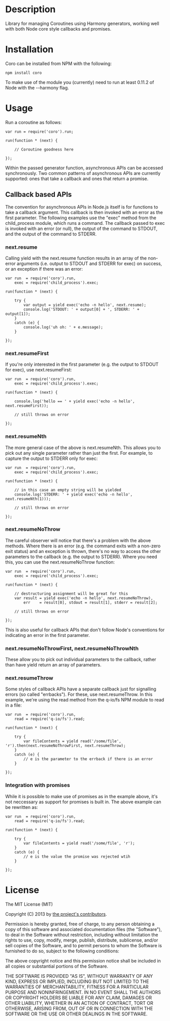 Description
===========

Library for managing Coroutines using Harmony generators, working well with both Node core style callbacks and promises.

Installation
============

Coro can be installed from NPM with the following:

    npm install coro

To make use of the module you (currently) need to run at least 0.11.2 of Node with the --harmony flag.

Usage
=====

Run a coroutine as follows:

    var run = require('coro').run;
    
    run(function * (next) {
        
        // Coroutine goodness here
        
    });

Within the passed generator function, asynchronous APIs can be accessed synchronously. Two common patterns of asynchronous APIs are currently supported: ones that take a callback and ones that return a promise.


Callback based APIs
-------------------

The convention for asynchronous APIs in Node.js itself is for functions to take a callback argument. This callback is then invoked with an error as the first parameter. The following examples use the "exec" method from the child_process module, which runs a command. The callback passed to exec is invoked with an error (or null), the output of the command to STDOUT, and the output of the command to STDERR.

### next.resume

Calling yield with the next.resume function results in an array of the non-error arguments (i.e. output to STDOUT and STDERR for exec) on success, or an exception if there was an error:

    
    var run  = require('coro').run,
        exec = require('child_process').exec;
    
    run(function * (next) {
        
        try {
            var output = yield exec('echo -n hello', next.resume);
            console.log('STDOUT: ' + output[0] + ', STDERR: ' + output[1]);
        }
        catch (e) {
            console.log('uh oh: ' + e.message);
        }

    });

### next.resumeFirst

If you're only interested in the first parameter (e.g. the output to STDOUT for exec), use next.resumeFirst:

    var run  = require('coro').run,
        exec = require('child_process').exec;
    
    run(function * (next) {
        
        console.log('hello == ' + yield exec('echo -n hello', next.resumeFirst));
        
        // still throws on error
        
    });

### next.resumeNth

The more general case of the above is next.resumeNth. This allows you to pick out any single parameter rather than just the first. For example, to capture the output to STDERR only for exec:

    var run  = require('coro').run,
        exec = require('child_process').exec;
    
    run(function * (next) {
        
        // in this case an empty string will be yielded
        console.log('STDERR: ' + yield exec('echo -n hello', next.resumeNth(1)));
        
        // still throws on error
        
    });

### next.resumeNoThrow

The careful observer will notice that there's a problem with the above methods. Where there is an error (e.g. the command exits with a non-zero exit status) and an exception is thrown, there's no way to access the other parameters to the callback (e.g. the output to STDERR). Where you need this, you can use the next.resumeNoThrow function:

    var run  = require('coro').run,
        exec = require('child_process').exec;
    
    run(function * (next) {
        
        // destructuring assignment will be great for this
        var result = yield exec('echo -n hello', next.resumeNoThrow),
            err    = result[0], stdout = result[1], stderr = result[2];
        
        // still throws on error
        
    });

This is also useful for callback APIs that don't follow Node's conventions for indicating an error in the first parameter.

### next.resumeNoThrowFirst, next.resumeNoThrowNth

These allow you to pick out individual parameters to the callback, rather than have yield return an array of parameters.

### next.resumeThrow

Some styles of callback APIs have a separate callback just for signalling errors (so called "errbacks"). For these, use next.resumeThrow. In this example, we're using the read method from the q-io/fs NPM module to read in a file:

    var run  = require('coro').run,
        read = require('q-io/fs').read;
    
    run(function * (next) {
        
        try {
            var fileContents = yield read('/some/file', 'r').then(next.resumeNoThrowFirst, next.resumeThrow);
        }
        catch (e) {
            // e is the parameter to the errback if there is an error
        }
        
    });

### Integration with promises

While it is possible to make use of promises as in the example above, it's not neccessary as support for promises is built in. The above example can be rewritten as:

    var run  = require('coro').run,
        read = require('q-io/fs').read;
    
    run(function * (next) {
        
        try {
            var fileContents = yield read('/some/file', 'r');
        }
        catch (e) {
            // e is the value the promise was rejected wtih 
        }
        
    });

License
=======

The MIT License (MIT)

Copyright (C) 2013 by <a href="https://github.com/tomyan/coro/commits/master">the project's contributors</a>.

Permission is hereby granted, free of charge, to any person obtaining a copy of this software and associated documentation files (the "Software"), to deal in the Software without restriction, including without limitation the rights to use, copy, modify, merge, publish, distribute, sublicense, and/or sell copies of the Software, and to permit persons to whom the Software is furnished to do so, subject to the following conditions:

The above copyright notice and this permission notice shall be included in all copies or substantial portions of the Software.

THE SOFTWARE IS PROVIDED "AS IS", WITHOUT WARRANTY OF ANY KIND, EXPRESS OR IMPLIED, INCLUDING BUT NOT LIMITED TO THE WARRANTIES OF MERCHANTABILITY, FITNESS FOR A PARTICULAR PURPOSE AND NONINFRINGEMENT. IN NO EVENT SHALL THE AUTHORS OR COPYRIGHT HOLDERS BE LIABLE FOR ANY CLAIM, DAMAGES OR OTHER LIABILITY, WHETHER IN AN ACTION OF CONTRACT, TORT OR OTHERWISE, ARISING FROM, OUT OF OR IN CONNECTION WITH THE SOFTWARE OR THE USE OR OTHER DEALINGS IN THE SOFTWARE.


